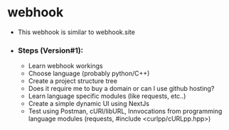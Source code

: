 # webhook

- This webhook is similar to webhook.site
- ### Steps (Version#1):
  - Learn webhook workings
  - Choose language (probably python/C++)
  - Create a project structure tree
  - Does it require me to buy a domain or can I use github hosting?
  - Learn language specific modules (like requests, etc..)
  - Create a simple dynamic UI using NextJs
  - Test using Postman, cURl/libURL, Innvocations from programming language modules (requests, #include <curlpp/cURLpp.hpp>)
